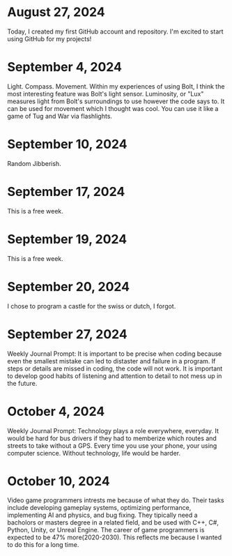 # August 27, 2024
Today, I created my first GitHub account and repository. I'm excited to start using GitHub for my projects!
# September 4, 2024
Light.
Compass.
Movement.
Within my experiences of using Bolt, I think the most interesting feature was Bolt's light sensor. Luminosity, or "Lux"
measures light from Bolt's surroundings to use however the code says to. It can be used for movement which I thought was
cool. You can use it like a game of Tug and War via flashlights.
# September 10, 2024
Random Jibberish.
# September 17, 2024
This is a free week.
# September 19, 2024
This is a free week.
# September 20, 2024
I chose to program a castle for the swiss or dutch, I forgot.
# September 27, 2024
Weekly Journal Prompt: It is important to be precise when coding because even the smallest mistake can led to distaster
and failure in a program. If steps or details are missed in coding, the code will not work. It is important to develop
good habits of listening and attention to detail to not mess up in the future.
# October 4, 2024
Weekly Journal Prompt: Technology plays a role everywhere, everyday. It would be hard for bus drivers if they had to
memberize which routes and streets to take without a GPS. Every time you use your phone, your using computer science.
Without technology, life would be harder.
# October 10, 2024
Video game programmers intrests me because of what they do. Their tasks include developing gameplay systems, optimizing
performance, implementing AI and physics, and bug fixing. They tipically need a bacholors or masters degree in a related
field, and be used with C++, C#, Python, Unity, or Unreal Engine. The career of game programmers is expected to be 47%
more(2020-2030). This reflects me because I wanted to do this for a long time.

